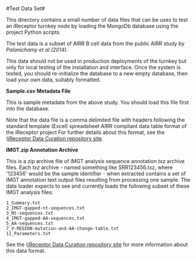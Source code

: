 #Test Data Set#

This directory contains a small number of data files that can be uses to test an iReceptor turnkey node by loading the MongoDb database using the project Python scripts. 

The test data is a subset of AIRR B cell data from the public AIRR study by *Palanichamy et al.(2014)*. 

This data should not be used in production deployments of the turnkey but only for local testing of the installation and interface. Once the system is tested, you should re-initialize the database to a new empty database, then load your own data, suitably formatted.

**Sample.csv Metadata File**

This is sample metadata from the above study. You should load this file first into the database.

Note that the data file is a comma delimited file with headers following the standard template (Excel) spreadsheet AIRR compliant data table format of the iReceptor project For further details about this format, see the ([iReceptor Data Curation repository site](https://github.com/sfu-ireceptor/dataloading-curation). 

**IMGT.zip Annotation Archive**

This is a zip archive file of IMGT analysis sequence annotation *txz* archive files. Each *txz* archive - named something like SRR123456.txz, where '123456' would be the sample identifier  - when extracted contains a set of IMGT annotation text output files resulting from processing one sample. The data loader expects to see and currently loads the following subset of these IMGT analysis files:

```
1_Summary.txt
2_IMGT-gapped-nt-sequences.txt
3_Nt-sequences.txt
4_IMGT-gapped-AA-sequences.txt
5_AA-sequences.txt
7_V-REGION-mutation-and-AA-change-table.txt
11_Parameters.txt
```
See the ([iReceptor Data Curation repository site](https://github.com/sfu-ireceptor/dataloading-curation) for more information about this data format. 
